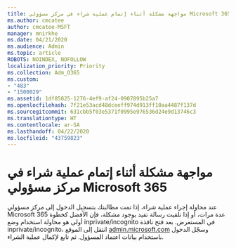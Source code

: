 ```yaml
---
title: مواجهة مشكلة أثناء إتمام عملية شراء في مركز مسؤولي Microsoft 365
ms.author: cmcatee
author: cmcatee-MSFT
manager: mnirkhe
ms.date: 04/21/2020
ms.audience: Admin
ms.topic: article
ROBOTS: NOINDEX, NOFOLLOW
localization_priority: Priority
ms.collection: Adm_O365
ms.custom:
- "483"
- "1500029"
ms.assetid: 1df85825-1276-4ef9-af24-0907895b25a7
ms.openlocfilehash: 7f21e53acd48dceeff974d913ff10aa4487f137d
ms.sourcegitcommit: 631cbb5f03e5371f0995e976536d24e9d13746c3
ms.translationtype: HT
ms.contentlocale: ar-SA
ms.lasthandoff: 04/22/2020
ms.locfileid: "43759823"
---
```

# <a name="trouble-completing-a-purchase-in-the-microsoft-365-admin-center"></a>مواجهة مشكلة أثناء إتمام عملية شراء في مركز مسؤولي Microsoft 365

عند محاولة إجراء عملية شراء، إذا تمت مطالبتك بتسجيل الدخول إلى مركز مسؤولي Microsoft 365 عدة مرات، أو إذا تلقيت رسالة تفيد بوجود مشكلة، فإن الأفضل كخطوة أولى هو محاولة استخدام وضع inprivate/incognito في المستعرض. بعد فتح نافذة inprivate/incognito، انتقل إلى الموقع [admin.microsoft.com](https://admin.microsoft.com) وسجّل الدخول باستخدام بيانات اعتماد المسؤول. ثم تابع لإكمال عملية الشراء.